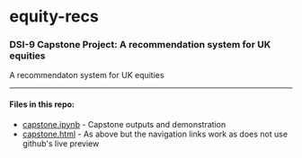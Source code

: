 # equity-recs

### DSI-9 Capstone Project: A recommendation system for UK equities

A recommendaton system for UK equities

- - - -
#### Files in this repo:

* [capstone.ipynb](capstone.ipynb) - Capstone outputs and demonstration
* [capstone.html](capstone.html) - As above but the navigation links work as does not use github's live preview
